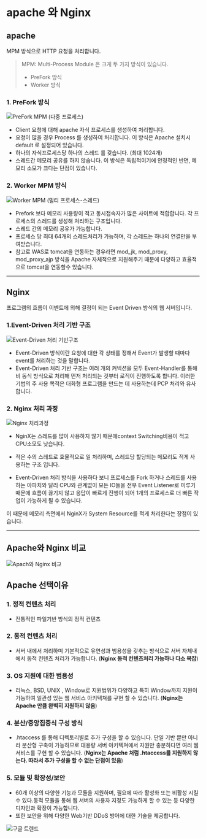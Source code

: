 # apache 와 Nginx 
## **apache**
MPM 방식으로 HTTP 요청을 처리합니다.

> MPM:  Multi-Process Module 은 크게 두 가지 방식이 있습니다.
> * PreFork 방식
>  * Worker 방식

### 1. PreFork 방식
   ![PreFork MPM (다중 프로세스)](https://taetaetae.github.io/images/apache-vs-nginx/prefork.gif)
* Client 요청에 대해 apache 자식 프로세스를 생성하여 처리합니다.
* 요청이 많을 경우 Process 를 생성하여 처리합니다. 이 방식은 Apache 설치시 default 로 설정되어 있습니다.
* 하나의 자식프로세스당 하나의 스레드 를 갖습니다. (최대 1024개)
* 스레드간 메모리 공유를 하지 않습니다. 이 방식은 독립적이기에 안정적인 반면, 메모리 소모가 크다는 단점이 있습니다.

### 2. Worker MPM 방식
   ![Worker MPM (멀티 프로세스-스레드)](https://taetaetae.github.io/images/apache-vs-nginx/worker.gif)
* Prefork 보다 메모리 사용량이 적고 동시접속자가 많은 사이트에 적합합니다. 각 프로세스의 스레드를 생성해 처리하는 구조입니다.
* 스레드 간의 메모리 공유가 가능합니다.
* 프로세스 당 최대 64개의 스레드처리가 가능하며, 각 스레드는 하나의 연결만을 부여받습니다.
* 참고로 WAS로 tomcat을 연동하는 경우라면 mod_jk, mod_proxy, mod_proxy_ajp 방식을 Apache 자체적으로 지원해주기 때문에 다양하고 효율적으로 tomcat을 연동할수 있습니다.

____
## **Nginx**
프로그램의 흐름이 이벤트에 의해 결정이 되는 Event Driven 방식의 웹 서버입니다.

### 1.Event-Driven 처리 기반 구조
![Event-Driven 처리 기반구조](https://img1.daumcdn.net/thumb/R1280x0/?scode=mtistory2&fname=https%3A%2F%2Fblog.kakaocdn.net%2Fdn%2FnsMYW%2FbtqxGaQTl6O%2FzQwB8vDmOaadPSRnzHIYRk%2Fimg.png)
- Event-Driven 방식이란 요청에 대한 각 상태를 정해서 Event가 발생할 때마다 event를 처리하는 것을 말합니다.
- Event-Driven 처리 기반 구조는 여러 개의 커넥션을 모두 Event-Handler를 통해 비 동식 방식으로 처리해 먼저 처리되는 것부터 로직이 진행하도록 합니다. 이러한 기법의 주 사용 목적은 대화형 프로그램을 만드는 데 사용하는데 PCP 처리와 유사합니다.


### 2. Nginx 처리 과정
   
![Nginx 처리과정](https://img1.daumcdn.net/thumb/R1280x0/?scode=mtistory2&fname=https%3A%2F%2Fblog.kakaocdn.net%2Fdn%2FtfUgp%2FbtqxGjGN1cV%2Fzyjd1YvteWksq9wg5KKf10%2Fimg.png)
* NginX는 스레드를 많이 사용하지 않기 때문에context Switching비용이 적고CPU소모도 낮습니다.

* 적은 수의 스레드로 효율적으로 일 처리하며, 스레드당 할당되는 메모리도 적게 사용하는 구조 입니다. 
*   Event-Driven 처리 방식을 사용하다 보니 프로세스를 Fork 하거나 스레드를 사용하는 아파치와 달리 CPU와 관계없이 모든 IO들을 전부 Event Listener로 미루기 때문에 흐름이 끊기지 않고 응답이 빠르게 진행이 되어 1개의 프로세스로 더 빠른 작업이 가능하게 될 수 있습니다.

이 때문에 메모리 측면에서 NginX가 System Resource를 적게 처리한다는 장점이 있습니다.

____

## **Apache와 Nginx 비교**

![Apach와 Nginx 비교](https://img1.daumcdn.net/thumb/R1280x0/?scode=mtistory2&fname=https%3A%2F%2Fblog.kakaocdn.net%2Fdn%2FlFdAx%2FbtqxEP7wfLv%2F7zSjsmR1KQ6iq0j7DCAqOK%2Fimg.png)



## **Apache 선택이유**
### 1. 정적 컨텐츠 처리 
* 전통적인 파일기반 방식의 정적 컨텐츠
### 2. 동적 컨텐츠 처리
* 서버 내에서 처리하며
기본적으로 유연성과 범용성을 갖추는 방식으로 서버 자체내에서 동적 컨텐츠 처리가 가능합니다.
(**Nginx 동적 컨텐츠처리 가능하나 다소 복잡**)
### 3. OS 지원에 대한 범용성
* 리눅스, BSD, UNIX , Window로 지원범위가 다양하고 특히 Window까지 지원이 가능하여 일관성 있는 웹 서비스 아키텍쳐를 구현 할 수 있습니다.
(**Nginx는 Apache 만큼 완벽히 지원하지 않음**)

### 4. 분산/중앙집중식 구성 방식
* .htaccess 를 통해 디렉토리별로 추가 구성을 할 수 있습니다. 단일 기반 뿐만 아니라 분산형 구축이 가능하므로 대용량 서버 아키텍쳐에서 자원만 충분하다면 여러 웹 서비스를 구현 할 수 있습니다.
  (**Nginx는 Apache 처럼 .htaccess를 지원하지 않는다. 따라서 추가 구성을 할 수 없는 단점이 있음**)

### 5. 모듈 및 확장성/보안
* 60개 이상의 다양한 기능과 모듈을 지원하며, 필요에 따라 활성화 또는 비활성 시킬 수 있다.동적 모듈을 통해 웹 서버의 사용자 지정도 가능하게 할 수 있는 등 다양한 디자인과 확장이 가능합니다.
* 또한 보안을 위해 다양한 Web기반 DDoS  방어에 대한 기술을 제공합니다.

![구글 트렌드](https://taetaetae.github.io/images/apache-vs-nginx/google-trand.png)